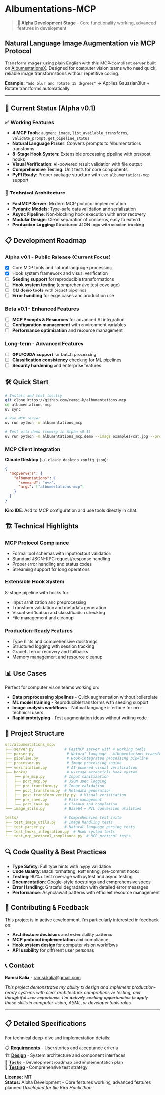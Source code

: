 # Albumentations-MCP

> **🚧 Alpha Development Stage** - Core functionality working, advanced features in development

## Natural Language Image Augmentation via MCP Protocol

Transform images using plain English with this MCP-compliant server built on [AlbumentationsX](https://albumentations.ai/). Designed for computer vision teams who need quick, reliable image transformations without repetitive coding.

**Example:** `"add blur and rotate 15 degrees"` → Applies GaussianBlur + Rotate transforms automatically

---

## 🚀 Current Status (Alpha v0.1)

### ✅ **Working Features**

- **4 MCP Tools**: `augment_image`, `list_available_transforms`, `validate_prompt`, `get_pipeline_status`
- **Natural Language Parser**: Converts prompts to Albumentations transforms
- **8-Stage Hook System**: Extensible processing pipeline with pre/post hooks
- **Visual Verification**: AI-powered result validation with file output
- **Comprehensive Testing**: Unit tests for core components
- **PyPI Ready**: Proper package structure with `uvx albumentations-mcp` support

### 🔧 **Technical Architecture**

- **FastMCP Server**: Modern MCP protocol implementation
- **Pydantic Models**: Type-safe data validation and serialization
- **Async Pipeline**: Non-blocking hook execution with error recovery
- **Modular Design**: Clean separation of concerns, easy to extend
- **Production Logging**: Structured JSON logs with session tracking

## 📋 Development Roadmap

### **Alpha v0.1 - Public Release** (Current Focus)

- [x] Core MCP tools and natural language processing
- [x] Hook system framework and visual verification
- [ ] **Seeding support** for reproducible transformations
- [ ] **Hook system testing** (comprehensive test coverage)
- [ ] **CLI demo tools** with preset pipelines
- [ ] **Error handling** for edge cases and production use

### **Beta v0.1 - Enhanced Features**

- [ ] **MCP Prompts & Resources** for advanced AI integration
- [ ] **Configuration management** with environment variables
- [ ] **Performance optimization** and resource management

### **Long-term - Advanced Features**

- [ ] **GPU/CUDA support** for batch processing
- [ ] **Classification consistency** checking for ML pipelines
- [ ] **Security hardening** and enterprise features

## 🛠️ Quick Start

```bash
# Install and test locally
git clone https://github.com/ramsi-k/albumentations-mcp
cd albumentations-mcp
uv sync

# Run MCP server
uv run python -m albumentations_mcp

# Test with demo (coming in Alpha v0.1)
uv run python -m albumentations_mcp.demo --image examples/cat.jpg --prompt "add blur" --seed 42
```

### MCP Client Integration

**Claude Desktop** (`~/.claude_desktop_config.json`):

```json
{
  "mcpServers": {
    "albumentations": {
      "command": "uvx",
      "args": ["albumentations-mcp"]
    }
  }
}
```

**Kiro IDE**: Add to MCP configuration and use tools directly in chat.

## 🏗️ Technical Highlights

### **MCP Protocol Compliance**

- Formal tool schemas with input/output validation
- Standard JSON-RPC request/response handling
- Proper error handling and status codes
- Streaming support for long operations

### **Extensible Hook System**

8-stage pipeline with hooks for:

- Input sanitization and preprocessing
- Transform validation and metadata generation
- Visual verification and classification checking
- File management and cleanup

### **Production-Ready Features**

- Type hints and comprehensive docstrings
- Structured logging with session tracking
- Graceful error recovery and fallbacks
- Memory management and resource cleanup

## 📊 Use Cases

Perfect for computer vision teams working on:

- **Data preprocessing pipelines** - Quick augmentation without boilerplate
- **ML model training** - Reproducible transforms with seeding support
- **Image analysis workflows** - Natural language interface for non-technical users
- **Rapid prototyping** - Test augmentation ideas without writing code

## 📁 Project Structure

```yaml
src/albumentations_mcp/
├── server.py              # FastMCP server with 4 working tools
├── parser.py               # Natural language → Albumentations transforms
├── pipeline.py             # Hook-integrated processing pipeline
├── processor.py            # Image processing engine
├── verification.py         # AI-powered visual verification
├── hooks/                  # 8-stage extensible hook system
│   ├── pre_mcp.py         # Input sanitization
│   ├── post_mcp.py        # JSON spec logging
│   ├── pre_transform.py   # Image validation
│   ├── post_transform.py  # Metadata generation
│   ├── post_transform_verify.py  # Visual verification
│   ├── pre_save.py        # File management
│   └── post_save.py       # Cleanup and completion
└── image_utils.py         # Base64 ↔ PIL conversion utilities

tests/                     # Comprehensive test suite
├── test_image_utils.py    # Image handling tests
├── test_parser.py         # Natural language parsing tests
├── test_hooks_integration.py  # Hook system tests
└── test_mcp_protocol_compliance.py  # MCP protocol tests
```

## 🔍 Code Quality & Best Practices

- **Type Safety**: Full type hints with mypy validation
- **Code Quality**: Black formatting, Ruff linting, pre-commit hooks
- **Testing**: 90%+ test coverage with pytest and async testing
- **Documentation**: Google-style docstrings and comprehensive specs
- **Error Handling**: Graceful degradation with detailed error messages
- **Performance**: Async/await patterns with efficient resource management

## 🤝 Contributing & Feedback

This project is in active development. I'm particularly interested in feedback on:

- **Architecture decisions** and extensibility patterns
- **MCP protocol implementation** and compliance
- **Hook system design** for computer vision workflows
- **API usability** for different user personas

## 📞 Contact

**Ramsi Kalia** - [ramsi.kalia@gmail.com](mailto:ramsi.kalia@gmail.com)

_This project demonstrates my ability to design and implement production-ready systems with clear architecture, comprehensive testing, and thoughtful user experience. I'm actively seeking opportunities to apply these skills in computer vision, AI/ML, or developer tools roles._

---

## 📋 Detailed Specifications

For technical deep-dive and implementation details:

📋 **[Requirements](/.kiro/specs/albumentations-mcp/requirements.md)** - User stories and acceptance criteria  
🏗️ **[Design](/.kiro/specs/albumentations-mcp/design.md)** - System architecture and component interfaces  
📝 **[Tasks](/.kiro/specs/albumentations-mcp/tasks.md)** - Development roadmap and implementation plan  
🧪 **[Testing](/.kiro/specs/albumentations-mcp/testing.md)** - Comprehensive test strategy

**License:** MIT  
**Status:** Alpha Development - Core features working, advanced features planned
_Developed for the Kiro Hackathon_
